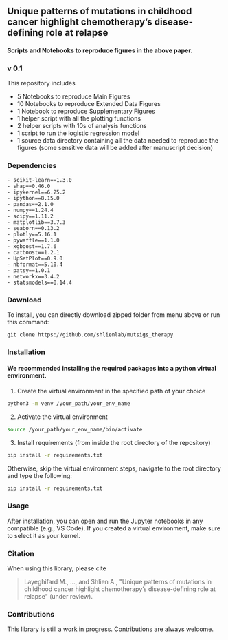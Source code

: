 
## Unique patterns of mutations in childhood cancer highlight chemotherapy’s disease-defining role at relapse

#### Scripts and Notebooks to reproduce figures in the above paper.



### v 0.1

This repository includes

* 5 Notebooks to reproduce Main Figures
* 10 Notebooks to reproduce Extended Data Figures
* 1 Notebook to reproduce Supplementary Figures
* 1 helper script with all the plotting functions
* 2 helper scripts with 10s of analysis functions
* 1 script to run the logistic regression model
* 1 source data directory containing all the data needed to reproduce the figures (some sensitive data will be added after manuscript decision)



### Dependencies

```
- scikit-learn==1.3.0
- shap==0.46.0
- ipykernel==6.25.2
- ipython==8.15.0
- pandas==2.1.0
- numpy==1.24.4
- scipy==1.11.2
- matplotlib==3.7.3
- seaborn==0.13.2
- plotly==5.16.1
- pywaffle==1.1.0
- xgboost==1.7.6
- catboost==1.2.1
- UpSetPlot==0.9.0
- nbformat==5.10.4
- patsy==1.0.1
- networkx==3.4.2
- statsmodels==0.14.4
```


### Download

To install, you can directly download zipped folder from menu above or run this command:
 
    git clone https://github.com/shlienlab/mutsigs_therapy



### Installation

#### We recommended installing the required packages into a python virtual environment.

1. Create the virtual environment in the specified path of your choice
```sh
python3 -m venv /your_path/your_env_name
```

2. Activate the virtual environment
```sh
source /your_path/your_env_name/bin/activate
```

3. Install requirements (from inside the root directory of the repository)
```sh
pip install -r requirements.txt
```

Otherwise, skip the virtual environment steps, navigate to the root directory and type the following:
```sh
pip install -r requirements.txt
```


### Usage

After installation, you can open and run the Jupyter notebooks in any compatible (e.g., VS Code).
If you created a virtual environment, make sure to select it as your kernel.



### Citation

When using this library, please cite

> Layeghifard M., ..., and Shlien A., "Unique patterns of mutations in childhood cancer highlight chemotherapy’s disease-defining role at relapse" (under review).



### Contributions

This library is still a work in progress.
Contributions are always welcome.
